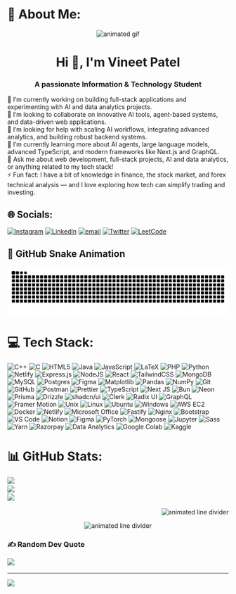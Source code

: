 # 💫 About Me:
<!-- Example: a full-width GIF -->
<p align="center">
  <img src="https://media1.giphy.com/media/v1.Y2lkPTc5MGI3NjExNDh3YjRwdmdoNHpqcDNuczhsY3Q0Z2x4M2Z3ZGc4N2YxbDUzbzhldCZlcD12MV9pbnRlcm5hbF9naWZfYnlfaWQmY3Q9Zw/f3iwJFOVOwuy7K6FFw/giphy.gif" 
       alt="animated gif" 
       width="400px" />
</p>



<h1 align="center">Hi 👋, I'm Vineet Patel</h1>
<h3 align="center">A passionate Information & Technology Student</h3>



🔭 I’m currently working on building full-stack applications and experimenting with AI and data analytics projects.<br>
👯 I’m looking to collaborate on innovative AI tools, agent-based systems, and data-driven web applications.<br>
🤝 I’m looking for help with scaling AI workflows, integrating advanced analytics, and building robust backend systems.<br>
🌱 I’m currently learning more about AI agents, large language models, advanced TypeScript, and modern frameworks like Next.js and GraphQL.<br>
💬 Ask me about web development, full-stack projects, AI and data analytics, or anything related to my tech stack!<br>
⚡ Fun fact: I have a bit of knowledge in finance, the stock market, and forex technical analysis — and I love exploring how tech can simplify trading and investing.

## 🌐 Socials:
[![Instagram](https://img.shields.io/badge/Instagram-%23E4405F.svg?logo=Instagram&logoColor=white)](https://instagram.com/@i_m_vineeet) 
[![LinkedIn](https://img.shields.io/badge/LinkedIn-%230077B5.svg?logo=linkedin&logoColor=white)](https://linkedin.com/in/vineetpatel2001) 
[![email](https://img.shields.io/badge/Email-D14836?logo=gmail&logoColor=white)](mailto:patelvineet71@gmail.com) 
[![Twitter](https://img.shields.io/badge/Twitter-1DA1F2?logo=twitter&logoColor=white&style=for-the-badge)](https://twitter.com/@i_m_vineeet)
[![LeetCode](https://img.shields.io/badge/LeetCode-FFA116?style=for-the-badge&logo=leetcode&logoColor=black)](https://leetcode.com/u/i_m_vin/)

## 🐍 GitHub Snake Animation
![Snake animation](https://github.com/i-m-vineet2001/workflow/blob/output/snake.svg)



# 💻 Tech Stack:
![C++](https://img.shields.io/badge/c++-%2300599C.svg?style=for-the-badge&logo=c%2B%2B&logoColor=white) 
![C](https://img.shields.io/badge/c-%2300599C.svg?style=for-the-badge&logo=c&logoColor=white) 
![HTML5](https://img.shields.io/badge/html5-%23E34F26.svg?style=for-the-badge&logo=html5&logoColor=white) 
![Java](https://img.shields.io/badge/java-%23ED8B00.svg?style=for-the-badge&logo=openjdk&logoColor=white) 
![JavaScript](https://img.shields.io/badge/javascript-%23323330.svg?style=for-the-badge&logo=javascript&logoColor=%23F7DF1E) 
![LaTeX](https://img.shields.io/badge/latex-%23008080.svg?style=for-the-badge&logo=latex&logoColor=white) 
![PHP](https://img.shields.io/badge/php-%23777BB4.svg?style=for-the-badge&logo=php&logoColor=white) 
![Python](https://img.shields.io/badge/python-3670A0?style=for-the-badge&logo=python&logoColor=ffdd54) 
![Netlify](https://img.shields.io/badge/netlify-%23000000.svg?style=for-the-badge&logo=netlify&logoColor=#00C7B7) 
![Express.js](https://img.shields.io/badge/express.js-%23404d59.svg?style=for-the-badge&logo=express&logoColor=%2361DAFB) 
![NodeJS](https://img.shields.io/badge/node.js-6DA55F?style=for-the-badge&logo=node.js&logoColor=white) 
![React](https://img.shields.io/badge/react-%2320232a.svg?style=for-the-badge&logo=react&logoColor=%2361DAFB) 
![TailwindCSS](https://img.shields.io/badge/tailwindcss-%2338B2AC.svg?style=for-the-badge&logo=tailwind-css&logoColor=white) 
![MongoDB](https://img.shields.io/badge/MongoDB-%234ea94b.svg?style=for-the-badge&logo=mongodb&logoColor=white) 
![MySQL](https://img.shields.io/badge/mysql-4479A1.svg?style=for-the-badge&logo=mysql&logoColor=white) 
![Postgres](https://img.shields.io/badge/postgres-%23316192.svg?style=for-the-badge&logo=postgresql&logoColor=white) 
![Figma](https://img.shields.io/badge/figma-%23F24E1E.svg?style=for-the-badge&logo=figma&logoColor=white) 
![Matplotlib](https://img.shields.io/badge/Matplotlib-%23ffffff.svg?style=for-the-badge&logo=Matplotlib&logoColor=black)
![Pandas](https://img.shields.io/badge/pandas-%23150458.svg?style=for-the-badge&logo=pandas&logoColor=white) 
![NumPy](https://img.shields.io/badge/numpy-%23013243.svg?style=for-the-badge&logo=numpy&logoColor=white) 
![Git](https://img.shields.io/badge/git-%23F05033.svg?style=for-the-badge&logo=git&logoColor=white) 
![GitHub](https://img.shields.io/badge/github-%23121011.svg?style=for-the-badge&logo=github&logoColor=white) 
![Postman](https://img.shields.io/badge/Postman-FF6C37?style=for-the-badge&logo=postman&logoColor=white)
![Prettier](https://img.shields.io/badge/prettier-%23F7B93E.svg?style=for-the-badge&logo=prettier&logoColor=black)
![TypeScript](https://img.shields.io/badge/typescript-%23007ACC.svg?style=for-the-badge&logo=typescript&logoColor=white)
![Next JS](https://img.shields.io/badge/Next.js-%23000000.svg?style=for-the-badge&logo=nextdotjs&logoColor=white)
![Bun](https://img.shields.io/badge/bun-%23000000.svg?style=for-the-badge&logo=bun&logoColor=white)
![Neon](https://img.shields.io/badge/neon-%2300B3E6.svg?style=for-the-badge&logo=neon&logoColor=white)
![Prisma](https://img.shields.io/badge/prisma-%23000000.svg?style=for-the-badge&logo=prisma&logoColor=white)
![Drizzle](https://img.shields.io/badge/Drizzle-0A0A0A?style=for-the-badge&logo=drizzle&logoColor=white)
![shadcn/ui](https://img.shields.io/badge/shadcn/ui-000000?style=for-the-badge&logo=shadcn&logoColor=white)
![Clerk](https://img.shields.io/badge/Clerk-3E54E3?style=for-the-badge&logo=clerk&logoColor=white)
![Radix UI](https://img.shields.io/badge/Radix_UI-121212?style=for-the-badge&logo=radix-ui&logoColor=white)
![GraphQL](https://img.shields.io/badge/GraphQL-E10098?style=for-the-badge&logo=graphql&logoColor=white)
![Framer Motion](https://img.shields.io/badge/Framer_Motion-0055FF?style=for-the-badge&logo=framer&logoColor=white)
![Unix](https://img.shields.io/badge/Unix-003545?style=for-the-badge&logo=gnu&logoColor=white)
![Linux](https://img.shields.io/badge/Linux-FCC624?style=for-the-badge&logo=linux&logoColor=black)
![Ubuntu](https://img.shields.io/badge/Ubuntu-E95420?style=for-the-badge&logo=ubuntu&logoColor=white)
![Windows](https://img.shields.io/badge/Windows-0078D6?style=for-the-badge&logo=windows&logoColor=white)
![AWS EC2](https://img.shields.io/badge/AWS_EC2-FF9900?style=for-the-badge&logo=amazon-ec2&logoColor=white)
![Docker](https://img.shields.io/badge/Docker-2496ED?style=for-the-badge&logo=docker&logoColor=white)
![Netlify](https://img.shields.io/badge/Netlify-00C7B7?style=for-the-badge&logo=netlify&logoColor=white)
![Microsoft Office](https://img.shields.io/badge/Microsoft_Office-D83B01?style=for-the-badge&logo=microsoft-office&logoColor=white)
![Fastify](https://img.shields.io/badge/Fastify-000000?style=for-the-badge&logo=fastify&logoColor=white)
![Nginx](https://img.shields.io/badge/Nginx-009639?style=for-the-badge&logo=nginx&logoColor=white)
![Bootstrap](https://img.shields.io/badge/Bootstrap-7952B3?style=for-the-badge&logo=bootstrap&logoColor=white)
![VS Code](https://img.shields.io/badge/VS_Code-007ACC?style=for-the-badge&logo=visualstudiocode&logoColor=white)
![Notion](https://img.shields.io/badge/Notion-000000?style=for-the-badge&logo=notion&logoColor=white)
![Figma](https://img.shields.io/badge/Figma-F24E1E?style=for-the-badge&logo=figma&logoColor=white)
![PyTorch](https://img.shields.io/badge/PyTorch-EE4C2C?style=for-the-badge&logo=pytorch&logoColor=white)
![Mongoose](https://img.shields.io/badge/Mongoose-880000?style=for-the-badge&logo=mongoose&logoColor=white)
![Jupyter](https://img.shields.io/badge/Jupyter-F37626?style=for-the-badge&logo=jupyter&logoColor=white)
![Sass](https://img.shields.io/badge/Sass-CC6699?style=for-the-badge&logo=sass&logoColor=white)
![Yarn](https://img.shields.io/badge/Yarn-2C8EBB?style=for-the-badge&logo=yarn&logoColor=white)
![Razorpay](https://img.shields.io/badge/Razorpay-02042B?style=for-the-badge&logo=razorpay&logoColor=white)
![Data Analytics](https://img.shields.io/badge/Data_Analytics-21B573?style=for-the-badge&logo=databricks&logoColor=white)
![Google Colab](https://img.shields.io/badge/Google_Colab-F9AB00?style=for-the-badge&logo=googlecolab&logoColor=white)
![Kaggle](https://img.shields.io/badge/Kaggle-20BEFF?style=for-the-badge&logo=kaggle&logoColor=white)


# 📊 GitHub Stats:
![](https://github-readme-stats.vercel.app/api?username=i-m-vineet2001&theme=dark&hide_border=false&include_all_commits=false&count_private=false)<br/>
![](https://nirzak-streak-stats.vercel.app/?user=i-m-vineet2001&theme=dark&hide_border=false)<br/>
![](https://github-readme-stats.vercel.app/api/top-langs/?username=i-m-vineet2001&theme=dark&hide_border=false&include_all_commits=false&count_private=false&layout=compact)
<p align="right">
  <img src="https://media1.giphy.com/media/v1.Y2lkPTc5MGI3NjExZ25jNHJxd3Bxcmlka2hkdDJ0ZGhvdTZlNTlqdHBjY3Zxa3dzcDZkYiZlcD12MV9pbnRlcm5hbF9naWZfYnlfaWQmY3Q9Zw/3ohs7ToCSL2c1PnMsw/giphy.gif" 
       alt="animated line divider" 
       height="200px"
    weidth="100%"
    />
</p>
<p align="center">
  <img src="https://media1.giphy.com/media/v1.Y2lkPTc5MGI3NjExand5NHM0eWpzbnFxYjl0cHVlN2F4YWJkM3l5bW9kc2V5cDc0c3VidSZlcD12MV9pbnRlcm5hbF9naWZfYnlfaWQmY3Q9Zw/dnoyd6rMvw29q/giphy.gif" 
       alt="animated line divider" 
       width="100%" 
       height="30px" />
</p>

### ✍️ Random Dev Quote
![](https://quotes-github-readme.vercel.app/api?type=horizontal&theme=tokyonight)

---
[![](https://visitcount.itsvg.in/api?id=i-m-vineet2001&icon=0&color=0)](https://visitcount.itsvg.in)

<!-- Proudly created with GPRM ( https://gprm.itsvg.in ) -->
